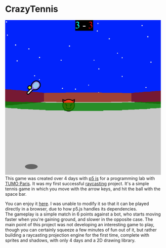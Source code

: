 # CrazyTennis
![In-game screenshot](CrazyTennis.png)  
This game was created over 4 days with [p5 js](https://p5js.org/) for a programming lab with [TUMO Paris](https://paris.tumo.fr/). It was my first successful [raycasting](https://en.wikipedia.org/wiki/Ray_casting) project. It's a simple tennis game in which you move with the arrow keys, and hit the ball with the space bar.  
  
You can enjoy it [here](https://editor.p5js.org/come.d/sketches/q0zRkDT85). I was unable to modify it so that it can be played directly in a browser, due to how p5.js handles its dependencies.  
The gameplay is a simple match in 6 points against a bot, who starts moving faster when you're gaining ground, and slower in the opposite case. The main point of this project was not developing an interesting game to play, though you can certainly squeeze a few minutes of fun out of it, but rather building a raycasting projection engine for the first time, complete with sprites and shadows, with only 4 days and a 2D drawing library.

